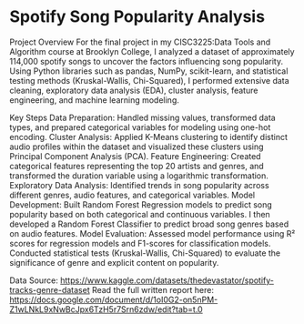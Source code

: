 # Spotify Song Popularity Analysis
Project Overview
For the final project in my CISC3225:Data Tools and Algorithm course at Brooklyn College, I analyzed  a dataset of approximately 114,000 spotify songs to uncover the factors influencing song popularity. Using Python libraries such as pandas, NumPy, scikit-learn, and statistical testing methods (Kruskal-Wallis, Chi-Squared), I performed extensive data cleaning, exploratory data analysis (EDA), cluster analysis, feature engineering, and machine learning modeling. 

Key Steps
Data Preparation: Handled missing values, transformed data types, and prepared categorical variables for modeling using one-hot encoding.
Cluster Analysis: Applied K-Means clustering to identify distinct audio profiles within the dataset and visualized these clusters using Principal Component Analysis (PCA).
Feature Engineering: Created categorical features representing the top 20 artists and genres, and transformed the duration variable using a logarithmic transformation.
Exploratory Data Analysis: Identified trends in song popularity across different genres, audio features, and categorical variables.
Model Development: Built Random Forest Regression models to predict song popularity based on both categorical and continuous variables. I then developed a Random Forest Classifier to predict broad song genres based on audio features.
Model Evaluation: Assessed model performance using R² scores for regression models and F1-scores for classification models. Conducted statistical tests (Kruskal-Wallis, Chi-Squared) to evaluate the significance of genre and explicit content on popularity.

Data Source: https://www.kaggle.com/datasets/thedevastator/spotify-tracks-genre-dataset
Read the full written report here: https://docs.google.com/document/d/1oI0G2-on5nPM-Z1wLNkL9xNwBcJpx6TzH5r7Srn6zdw/edit?tab=t.0
